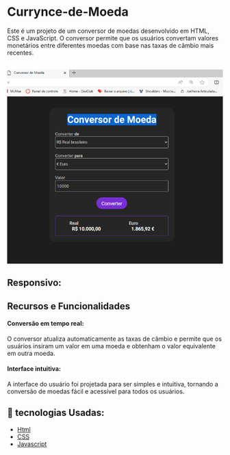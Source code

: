 # Currynce-de-Moeda 
<p> Este é um projeto de um conversor de moedas desenvolvido em HTML, CSS e JavaScript. O conversor permite que os usuários convertam valores monetários entre diferentes moedas com base nas taxas de câmbio mais recentes.</p>
<br>
<img src="https://github.com/pabloveloso28/Currynce-de-Moeda/blob/main/assets/Convertotr%20de%20moeda.png?raw=true">
<h2>Responsivo:</h2>
<h2>Recursos e Funcionalidades</h2>
<h4>Conversão em tempo real:</h4> O conversor atualiza automaticamente as taxas de câmbio e permite que os usuários insiram um valor em uma moeda e obtenham o valor equivalente em outra moeda.
<h4>Interface intuitiva:</h4> A interface do usuário foi projetada para ser simples e intuitiva, tornando a conversão de moedas fácil e acessível para todos os usuários.
<br>

## 🚀 tecnologias Usadas:



- [Html](https://developer.mozilla.org/pt-BR/docs/Web/HTML/Element/html/)  
- [CSS](https://developer.mozilla.org/pt-BR/docs/Web/CSS) 
- [Javascript](https://developer.mozilla.org/pt-BR/docs/Web/JavaScript)
